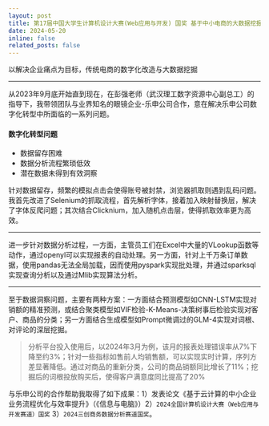 ```yaml
---
layout: post
title: 第17届中国大学生计算机设计大赛(Web应用与开发) 国奖 基于中小电商的大数据挖掘(乐申公司)
date: 2024-05-20
inline: false
related_posts: false
---
```


以解决企业痛点为目标，传统电商的数字化改造与大数据挖掘

---

从2023年9月底开始直到现在，在彭强老师（武汉理工数字资源中心副总工）的指导下，我带领团队与业界知名的眼镜企业-乐申公司合作，意在解决乐申公司数字化转型中所面临的一系列问题。

#### 数字化转型问题

<ul>
    <li>数据留存困难</li>
    <li>数据分析流程繁琐低效</li>
    <li>潜在数据未得到有效洞察</li>
</ul>

针对数据留存，频繁的模拟点击会使得账号被封禁，浏览器抓取则遇到乱码问题。我首先改进了Selenium的抓取流程，首先解析字体，接着加入映射替换层，解决了字体反爬问题；其次结合Clicknium，加入随机点击层，使得抓取效率更为高效。

---

进一步针对数据分析过程，一方面，主管员工们在Excel中大量的VLookup函数等动作，通过openyl可以实现报表的自动处理。另一方面，针对上千万条订单数据，使用pandas无法全局加载，因而使用pyspark实现批处理，并通过sparksql实现查询分析以及通过Mlib实现算法分析。

---
至于数据洞察问题，主要有两种方案：一方面结合预测模型如CNN-LSTM实现对销额的精准预测，或结合聚类模型如VIF检验-K-Means-决策树事后检验实现对客户、商品的分类；另一方面结合生成模型如Prompt微调过的GLM-4实现对词根、对评论的深层挖掘。

> 分析平台投入使用后，以2024年3月为例，该月的报表处理错误率从7%下降至约3%；针对一些指标如售前人均销售额，可以实现实时计算，序列方差显著降低。通过对商品的重新分类，公司的商品销额同比增长了11%；挖掘后的词根投放购买后，使得客户满意度同比提高了20%

与乐申公司的合作帮助我取得了如下成果：1）发表论文《基于云计算的中小企业业务流程优化与效率提升》（《信息与电脑》）2）`2024全国计算机设计大赛（Web应用与开发赛道）国奖` 3）`2024三创商务数据分析赛道国奖`。
